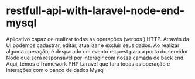 # restfull-api-with-laravel-node-end-mysql
Aplicativo capaz de realizar todas as operações (verbos ) HTTP. Através da UI podemos cadastrar, editar, atualizar e excluir seus dados. Ao realizar alguma operação, é desparado um evento request para a porta do servidor Node que será responsável por interagir com nossa camada de back end. Aqui, temos o framework PHP Laravel que fara todas as operação e interações com o banco de dados Mysql
